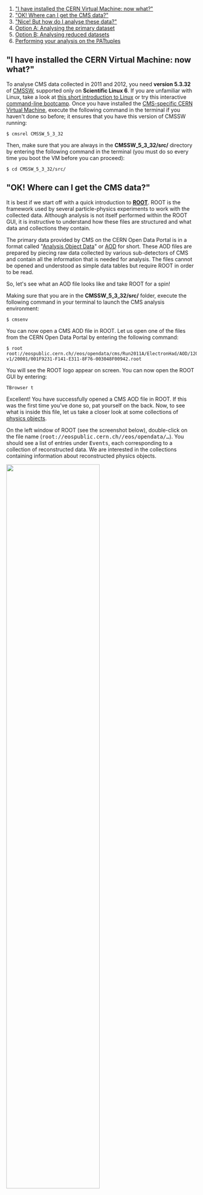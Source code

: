 1. ["I have installed the CERN Virtual Machine: now what?"](#vm)
2. ["OK! Where can I get the CMS data?"](#data)
3. ["Nice! But how do I analyse these data?"](#nice)
4. [Option A: Analysing the primary dataset](#a)
5. [Option B: Analysing reduced datasets](#b)
6. [Performing your analysis on the PATtuples](#pat)

## <a name="vm">"I have installed the CERN Virtual Machine: now what?"</a>

To analyse CMS data collected in 2011 and 2012, you need **version 5.3.32** of [CMSSW](/glossary/CMSSW), supported only on **Scientific Linux 6**. If you are unfamiliar with Linux, take a look at [this short introduction to Linux](https://twiki.cern.ch/twiki/bin/view/CMSPublic/WorkBookBasicLinux) or try this interactive [command-line bootcamp](http://rik.smith-unna.com/command_line_bootcamp/). Once you have installed the [CMS-specific CERN Virtual Machine](/docs/cms-virtual-machine-2011), execute the following command in the terminal if you haven't done so before; it ensures that you have this version of CMSSW running:

```shell
$ cmsrel CMSSW_5_3_32
```

Then, make sure that you are always in the **CMSSW_5_3_32/src/** directory by entering the following command in the terminal (you must do so every time you boot the VM before you can proceed):

```shell
$ cd CMSSW_5_3_32/src/
```

## <a name="data">"OK! Where can I get the CMS data?"</a>

It is best if we start off with a quick introduction to **[ROOT](http://root.cern.ch)**. ROOT is the framework used by several particle-physics experiments to work with the collected data. Although analysis is not itself performed within the ROOT GUI, it is instructive to understand how these files are structured and what data and collections they contain.

The primary data provided by CMS on the CERN Open Data Portal is in a format called "[Analysis Object Data](/docs/cms-physics-objects-2011)" or [AOD](/glossary/AOD) for short. These AOD files are prepared by piecing raw data collected by various sub-detectors of CMS and contain all the information that is needed for analysis. The files cannot be opened and understood as simple data tables but require ROOT in order to be read.

So, let's see what an AOD file looks like and take ROOT for a spin!

Making sure that you are in the **CMSSW_5_3_32/src/** folder, execute the following command in your terminal to launch the CMS analysis environment:

```shell
$ cmsenv
```

You can now open a CMS AOD file in ROOT. Let us open one of the files from the CERN Open Data Portal by entering the following command:

```shell
$ root root://eospublic.cern.ch//eos/opendata/cms/Run2011A/ElectronHad/AOD/12Oct2013-v1/20001/001F9231-F141-E311-8F76-003048F00942.root
```

You will see the ROOT logo appear on screen. You can now open the ROOT GUI by entering:

```shell
TBrowser t
```

Excellent! You have successfully opened a CMS AOD file in ROOT. If this was the first time you've done so, pat yourself on the back. Now, to see what is inside this file, let us take a closer look at some collections of [physics objects](/docs/cms-physics-objects-2011).

On the left window of ROOT (see the screenshot below), double-click on the file name (<kbd>root://eospublic.cern.ch//eos/opendata/…</kbd>). You should see a list of entries under <kbd>Events</kbd>, each corresponding to a collection of reconstructed data. We are interested in the collections containing information about reconstructed physics objects.

<img src="/static/docs/getting-started-with-cms-2011-data/getting_started_with_cms_2011_data_1.png"  width="70%">

Let us take a peek, for example, at the [electrons](/glossary/electron), which are found in <kbd>recoGsfElectrons_gsfElectrons__RECO</kbd>, as shown on the list of [physics objects](/docs/cms-physics-objects-2011). Look in there by double-clicking on that line and then double-clicking on <kbd>recoGsfElectrons_gsfElectrons__RECO.obj</kbd>. Here, you can have a look at various properties of this collection, such as the plot for the transverse momentum of the electrons: <kbd>recoGsfElectrons_gsfElectrons__RECO.obj.pt_</kbd>.

You can exit the ROOT browser through the GUI by clicking on <kbd>Browser</kbd> on the menu and then clicking on <kbd>Quit Root</kbd> or by entering <kbd>.q</kbd> in the terminal.

## <a name="nice">"Nice! But how do I analyse these data?"</a>

In AOD files, reconstructed [physics objects](/docs/cms-physics-objects-2011) are included without checking their "quality", i.e. in case of our electron collection that you opened in ROOT, without ensuring that the reconstructed object is really an electron. In order to analyse only the "good quality" data, you must apply some selection criteria.

With these criteria, you are in effect reducing the dataset, either in terms of the number of collisions events it contains or in terms of the information carried by each event. Following this, you run your analysis code on the reduced dataset.

Depending on the nature of your analysis you _can_ run your analysis code directly on the AOD files themselves, if needed, performing the selections along the way. However, this can be resource-intensive and is done only for very specific usecases.

**NOTE**: To analyse the full event content, the analysis job needs access to the "[condition data](/glossary/tag)", such as the jet-energy corrections. You can see how connections to the condition database are established in the ["pattuples2011" example](/record/233). For simpler analyses, where we use only physics objects needing no further data for corrections, you do not need to connect to the condition database. This is the case for the example for analysing the [primary datasets](/glossary/primary) below.

Your final analysis is done using a software module called an "analyzer". If you have followed the validation step for the virtual machine setup, you have already produced and run a simple analyzer. You can specify your initial selection criteria within the analyzer to perform your analysis directly on the AOD files, or further elaborate the selections and other operations needed for analysing the reduced dataset. To learn more about configuring analyzers, follow [these instructions in the CMSSW WorkBook](https://twiki.cern.ch/twiki/bin/view/CMSPublic/WorkBookWriteFrameworkModule). Make sure, though, that you replace the release version (CMSSW_nnn) with the release that you are using, i.e. one that is compatible with the CMS open data.

You can also pass the selection criteria through the configuration file. This file activates existing tools within CMSSW in order to perform the desired selections. If you have followed the validation step for the virtual machine setup, you have already seen a configuration file, which is used to give the parameters to the <kbd>cmsRun</kbd> executable. You can see how this is done in our analysis example.

We will now take you through these steps through a couple of specially prepared example analyses.

##  <a name="a">Option A: Analysing the primary dataset</a>

As mentioned above, you do not typically perform an analysis directly on the AOD files. However, there may be cases when you can do so. Therefore, we have provided an example analysis to take you through the steps that you may need on the occassions that you want to analyse the AOD files directly. You can find the files and instructions in [this CMS analysis example](/record/5001).

## <a name="b">Option B: Analysing reduced datasets</a>

We start by applying selection cuts via the configuration file and reduce the AOD files into a format known as PATtuple. You can find more information about this data format (which gets its name from the CMS Physics Analysis Toolkit, or [PAT](/glossary/PAT)) on the [CMSSW PAT WorkBook](https://twiki.cern.ch/twiki/bin/view/CMSPublic/WorkBookPAT).

**Important**: Be aware that the instructions in the WorkBook are in use in CMS currently and have been updated for more recent CMSSW releases. With the 2011 and 2012 data, you should always use the releases in the series of CMSSW_5_3 and not higher. Also note that more recent code does not work with older releases, so whenever you see <kbd>git cms-addpkg…</kbd> in the instruction, it is likely that the code package this command adds does not work with the release you need. However, the material under the pages gives you a good introduction to [PAT](/glossary/PAT).

Code as well as instructions for producing PATtuples from the CMS open data can be found in [this example](https://github.com/cms-opendata-analyses/pattuples2011). However, since it can take a dedicated computing cluster several days to run this step and reduce the several TB of AOD files to a few GB of PATtuples, we have provided you with the PATtuples in that GitHub repo, saving you quite a lot of time! So you can jump to the next step, below ("Performing your analysis…"). Although you do not need to run this step, it is worth looking at [the configuration file]( https://github.com/cms-opendata-analyses/pattuples2011/blob/master/PAT_data_repo.py):

You can see that the line <kbd>removeAllPATObjectsBut(process, ['Muons','Electrons'])</kbd> removes all "PATObjects" but muon and electrons, which will be needed in the final analysis step of this example.

Note also how only the validated runs are selected on lines:

```python
import FWCore.ParameterSet.Config as cms
import FWCore.PythonUtilities.LumiList as LumiList
myLumis = LumiList.LumiList(filename='Cert_160404-180252_7TeV_ReRecoNov08_Collisions11_JSON.txt').getCMSSWString().split(',')
process.source.lumisToProcess = cms.untracked.VLuminosityBlockRange()
process.source.lumisToProcess.extend(myLumis)
```

This selection must always be applied to any analysis on CMS open data, and to do so you must have the validation file downloaded to your local area.

You can also see the steps needed to use the condition data. First, as shown in the <kbd>README</kbd>, you have to set the symbolic links to the condition database for 2011 data.

```shell
ln -sf /cvmfs/cms-opendata-conddb.cern.ch/FT_53_LV5_AN1_RUNA FT_53_LV5_AN1
ln -sf /cvmfs/cms-opendata-conddb.cern.ch/FT_53_LV5_AN1_RUNA.db FT_53_LV5_AN1_RUNA.db
```
Make sure the `cms-opendata-conddb.cern.ch` directory has actually expanded in your VM. One way of doing this is executing:

```shell
ls -l
ls -l /cvmfs/
```

Then, the correct set of condition data are defined by mentioning the [Global Tag](/glossary/tag) on lines 46–48 in the file <kbd>PAT_data_repo.py</kbd>.

```shell
#globaltag
process.GlobalTag.connect = cms.string('sqlite_file:/cvmfs/cms-opendata-conddb.cern.ch/FT_53_LV5_AN1_RUNA.db')
process.GlobalTag.globaltag = 'FT_53_LV5_AN1::All'
```

This example is reading 2011 RunA data. If you are reading data from other run periods or simulated data, use the following:

| Data      | Global tag         | Validated runs |
|-----------|--------------------|----------------|
| 2011 RunA | FT_53_LV5_AN1_RUNA | [2011 list](/record/1001)      |
| 2011 MC   | START53_LV6A1      | -              |
| 2012 RunB | FT53_V21A_AN6      | [2012 list](/record/FIXME)      |
| 2012 RunC | FT53_V21A_N6_RUNC  | [2012 list](/record/FIXME)      |
| 2012 MC   | START53_V27        | -              |


**Important**: If you plan on running the code to produce the PATtuples needed for this analysis, note that the first time you run the job, the CERN Virtual Machine will read the condition data from the remote database. This process will take time (an example run of a 10 Mb/s line took 45 mins), but it will only happen once as the files will then be cached on your VM. The job will not produce any output during this time. However, you can check the ongoing processes with the command <kbd>top</kbd> and you can monitor the progress of reading the condition data to the local cache with the command <kbd>df</kbd>.

## <a name="pat">Performing your analysis on the PATtuples</a>

Now, as the intermediate PATtuple files have been produced for you, you can go directly to the next step, as described in [the analysis example](https://github.com/cms-opendata-analyses/OutreachExercise2011) and follow the instructions on that page.

Note that even though these are [derived datasets](/glossary/derived), running the analysis code over the full data can take time. So if you want just give it a try, you can limit the number events or read only part of the files. Bear in mind that running on a low number of files will not give you a meaningful plot.

Your analysis job is defined in <kbd>OutreachExercise2011/DecaysToLeptons/run/run.py</kbd>. The analysis code is in the files located in the <kbd>OutreachExercise2011/DecaysToLeptons/python</kbd> directory.

This example uses IPython, which gets configured and starts the job with the following command:

```shell
ipython run.py
```

That's it! Follow the rest of the instructions on the README and you have performed an analysis using data from CMS. Hope you enjoyed this exercise. Feel free to play around with the rest of the data and write your own analyzers and analysis code. (To exit IPython, enter <kbd>exit()</kbd>.)
